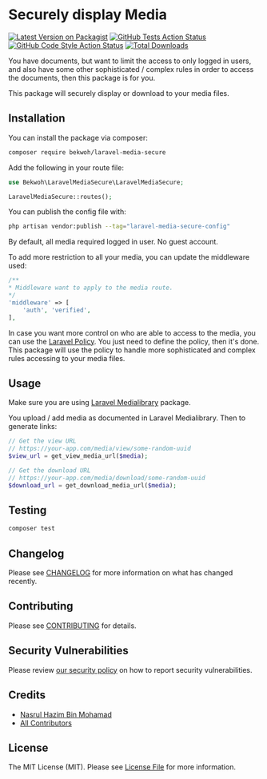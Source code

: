 # Securely display Media

[![Latest Version on Packagist](https://img.shields.io/packagist/v/bekwoh/laravel-media-secure.svg?style=flat-square)](https://packagist.org/packages/bekwoh/laravel-media-secure)
[![GitHub Tests Action Status](https://img.shields.io/github/workflow/status/bekwoh/laravel-media-secure/run-tests?label=tests)](https://github.com/bekwoh/laravel-media-secure/actions?query=workflow%3Arun-tests+branch%3Amain)
[![GitHub Code Style Action Status](https://img.shields.io/github/workflow/status/bekwoh/laravel-media-secure/Fix%20PHP%20code%20style%20issues?label=code%20style)](https://github.com/bekwoh/laravel-media-secure/actions?query=workflow%3A"Fix+PHP+code+style+issues"+branch%3Amain)
[![Total Downloads](https://img.shields.io/packagist/dt/bekwoh/laravel-media-secure.svg?style=flat-square)](https://packagist.org/packages/bekwoh/laravel-media-secure)

You have documents, but want to limit the access to only logged in users, and also have some other sophisticated / complex rules in order to access the documents, then this package is for you.

This package will securely display or download to your media files.

## Installation

You can install the package via composer:

```bash
composer require bekwoh/laravel-media-secure
```

Add the following in your route file:

```php
use Bekwoh\LaravelMediaSecure\LaravelMediaSecure;

LaravelMediaSecure::routes();
```

You can publish the config file with:

```bash
php artisan vendor:publish --tag="laravel-media-secure-config"
```

By default, all media required logged in user. No guest account.

To add more restriction to all your media, you can update the middleware used:

```php
/**
* Middleware want to apply to the media route.
*/
'middleware' => [
    'auth', 'verified',
],
```

In case you want more control on who are able to access to the media, you can use the [Laravel Policy](https://laravel.com/docs/9.x/authorization#creating-policies). You just need to define the policy, then it's done. This package will use the policy to handle more sophisticated and complex rules accessing to your media files.

## Usage

Make sure you are using [Laravel Medialibrary](https://spatie.be/docs/laravel-medialibrary/v10/introduction) package.

You upload / add media as documented in Laravel Medialibrary. Then to generate links:

```php
// Get the view URL
// https://your-app.com/media/view/some-random-uuid
$view_url = get_view_media_url($media);

// Get the download URL
// https://your-app.com/media/download/some-random-uuid
$download_url = get_download_media_url($media);
```

## Testing

```bash
composer test
```

## Changelog

Please see [CHANGELOG](CHANGELOG.md) for more information on what has changed recently.

## Contributing

Please see [CONTRIBUTING](CONTRIBUTING.md) for details.

## Security Vulnerabilities

Please review [our security policy](../../security/policy) on how to report security vulnerabilities.

## Credits

-   [Nasrul Hazim Bin Mohamad](https://github.com/nasrulhazim)
-   [All Contributors](../../contributors)

## License

The MIT License (MIT). Please see [License File](LICENSE.md) for more information.
